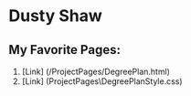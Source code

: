 
# Dusty Shaw
## My Favorite Pages:
1. [Link] (/ProjectPages/DegreePlan.html)
2. [Link] (ProjectPages\DegreePlanStyle.css)


